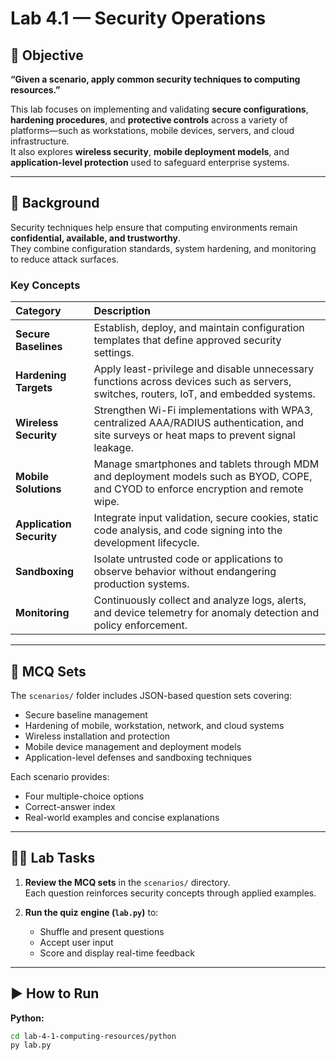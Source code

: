 # Lab 4.1 — Security Operations

## 🎯 Objective
**“Given a scenario, apply common security techniques to computing resources.”**

This lab focuses on implementing and validating **secure configurations**, **hardening procedures**, and **protective controls** across a variety of platforms—such as workstations, mobile devices, servers, and cloud infrastructure.  
It also explores **wireless security**, **mobile deployment models**, and **application-level protection** used to safeguard enterprise systems.

---

## 📖 Background

Security techniques help ensure that computing environments remain **confidential, available, and trustworthy**.  
They combine configuration standards, system hardening, and monitoring to reduce attack surfaces.

### Key Concepts

| Category | Description |
|:--|:--|
| **Secure Baselines** | Establish, deploy, and maintain configuration templates that define approved security settings. |
| **Hardening Targets** | Apply least-privilege and disable unnecessary functions across devices such as servers, switches, routers, IoT, and embedded systems. |
| **Wireless Security** | Strengthen Wi-Fi implementations with WPA3, centralized AAA/RADIUS authentication, and site surveys or heat maps to prevent signal leakage. |
| **Mobile Solutions** | Manage smartphones and tablets through MDM and deployment models such as BYOD, COPE, and CYOD to enforce encryption and remote wipe. |
| **Application Security** | Integrate input validation, secure cookies, static code analysis, and code signing into the development lifecycle. |
| **Sandboxing** | Isolate untrusted code or applications to observe behavior without endangering production systems. |
| **Monitoring** | Continuously collect and analyze logs, alerts, and device telemetry for anomaly detection and policy enforcement. |

---

## 🧩 MCQ Sets

The `scenarios/` folder includes JSON-based question sets covering:

- Secure baseline management  
- Hardening of mobile, workstation, network, and cloud systems  
- Wireless installation and protection  
- Mobile device management and deployment models  
- Application-level defenses and sandboxing techniques  

Each scenario provides:
- Four multiple-choice options  
- Correct-answer index  
- Real-world examples and concise explanations  

---

## 🧑‍💻 Lab Tasks

1. **Review the MCQ sets** in the `scenarios/` directory.  
   Each question reinforces security concepts through applied examples.

2. **Run the quiz engine (`lab.py`)** to:  
   - Shuffle and present questions  
   - Accept user input  
   - Score and display real-time feedback  

---

## ▶️ How to Run

**Python:**
```bash
cd lab-4-1-computing-resources/python
py lab.py
